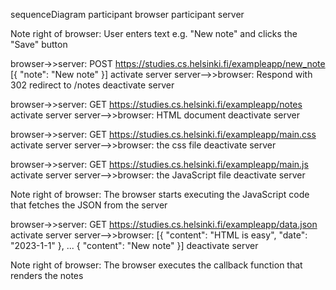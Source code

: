 sequenceDiagram
  participant browser
  participant server

  Note right of browser: User enters text e.g. "New note" and clicks the "Save" button

  browser->>server: POST https://studies.cs.helsinki.fi/exampleapp/new_note [{ "note": "New note" }]
  activate server
  server-->>browser: Respond with 302 redirect to /notes
  deactivate server

  browser->>server: GET https://studies.cs.helsinki.fi/exampleapp/notes
  activate server
  server-->>browser: HTML document
  deactivate server

  browser->>server: GET https://studies.cs.helsinki.fi/exampleapp/main.css
  activate server
  server-->>browser: the css file
  deactivate server

  browser->>server: GET https://studies.cs.helsinki.fi/exampleapp/main.js
  activate server
  server-->>browser: the JavaScript file
  deactivate server

  Note right of browser: The browser starts executing the JavaScript code that fetches the JSON from the server

  browser->>server: GET https://studies.cs.helsinki.fi/exampleapp/data.json
  activate server
  server-->>browser: [{ "content": "HTML is easy", "date": "2023-1-1" }, ... { "content": "New note" }]
  deactivate server

  Note right of browser: The browser executes the callback function that renders the notes